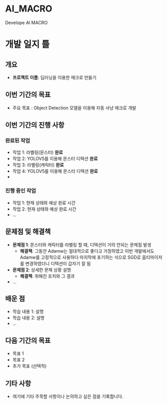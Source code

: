 # AI_MACRO
Develope AI MACRO

# 개발 일지 틀

## 개요
- **프로젝트 이름**: 딥러닝을 이용한 매크로 만들기

## 이번 기간의 목표
- 주요 목표 : Object Detection 모델을 이용해 자동 사냥 매크로 개발

## 이번 기간의 진행 사항
### 완료된 작업
- 작업 1: 라벨링(몬스터) **완료**
- 작업 2: YOLOV5를 이용해 몬스터 디텍션 **완료**
- 작업 3: 라벨링(캐릭터) **완료**
- 작업 4: YOLOV5를 이용해 몬스터 디텍션 **완료**
- 

### 진행 중인 작업
- 작업 1: 현재 상태와 예상 완료 시간
- 작업 2: 현재 상태와 예상 완료 시간
- ...

## 문제점 및 해결책
- **문제점 1**: 몬스터와 캐릭터를 라벨링 할 때, 디텍션이 거의 안되는 문제점 발생
  - **해결책**: 그동안 Adamw는 절대적으로 좋다고 가정하였고 이번 개발에서도 Adamw를 고정적으로 사용하다 마지막에 포기하는 식으로 SGD로 옵티마이저를 변경하였더니 디텍션이 갑자기 잘 됨
- **문제점 2**: 상세한 문제 상황 설명
  - **해결책**: 취해진 조치와 그 결과
- ...

## 배운 점
- 학습 내용 1: 설명
- 학습 내용 2: 설명
- ...

## 다음 기간의 목표
- 목표 1
- 목표 2
- 추가 목표 (선택적)

## 기타 사항
- 여기에 기타 주목할 사항이나 논의하고 싶은 점을 기록합니다.

